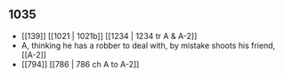 ## 1035
- [[139]] [[1021 | 1021b]] [[1234 | 1234 tr A &amp; A-2]] 
- A, thinking he has a robber to deal with, by mistake shoots his friend, [[A-2]]
- [[794]] [[786 | 786 ch A to A-2]] 

